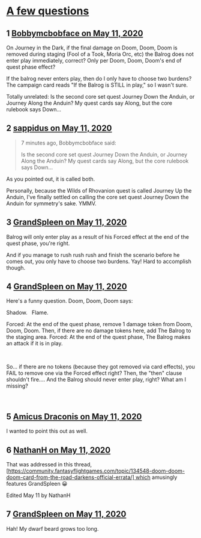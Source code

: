 # [A few questions](https://community.fantasyflightgames.com/topic/308338-a-few-questions/)

## 1 [Bobbymcbobface on May 11, 2020](https://community.fantasyflightgames.com/topic/308338-a-few-questions/?do=findComment&comment=3937825)

On Journey in the Dark, if the final damage on Doom, Doom, Doom is removed during staging (Fool of a Took, Moria Orc, etc) the Balrog does not enter play immediately, correct? Only per Doom, Doom, Doom's end of quest phase effect?

If the balrog never enters play, then do I only have to choose two burdens? The campaign card reads "If the Balrog is STILL in play," so I wasn't sure.

Totally unrelated: Is the second core set quest Journey Down the Anduin, or Journey Along the Anduin? My quest cards say Along, but the core rulebook says Down...

## 2 [sappidus on May 11, 2020](https://community.fantasyflightgames.com/topic/308338-a-few-questions/?do=findComment&comment=3937839)

> 7 minutes ago, Bobbymcbobface said:
> 
> Is the second core set quest Journey Down the Anduin, or Journey Along the Anduin? My quest cards say Along, but the core rulebook says Down...

As you pointed out, it is called both.

Personally, because the Wilds of Rhovanion quest is called Journey Up the Anduin, I've finally settled on calling the core set quest Journey Down the Anduin for symmetry's sake. YMMV.

## 3 [GrandSpleen on May 11, 2020](https://community.fantasyflightgames.com/topic/308338-a-few-questions/?do=findComment&comment=3937840)

Balrog will only enter play as a result of his Forced effect at the end of the quest phase, you're right.

And if you manage to rush rush rush and finish the scenario before he comes out, you only have to choose two burdens. Yay! Hard to accomplish though.

## 4 [GrandSpleen on May 11, 2020](https://community.fantasyflightgames.com/topic/308338-a-few-questions/?do=findComment&comment=3937842)

Here's a funny question. Doom, Doom, Doom says: 

Shadow.   Flame.  

Forced: At the end of the quest phase, remove 1 damage token from Doom, Doom, Doom. Then, if there are no damage tokens here, add The Balrog to the staging area. Forced: At the end of the quest phase, The Balrog makes an attack if it is in play.

 

So... if there are no tokens (because they got removed via card effects), you FAIL to remove one via the Forced effect right? Then, the "then" clause shouldn't fire.... And the Balrog should never enter play, right? What am I missing? 

 

## 5 [Amicus Draconis on May 11, 2020](https://community.fantasyflightgames.com/topic/308338-a-few-questions/?do=findComment&comment=3937891)

I wanted to point this out as well.

## 6 [NathanH on May 11, 2020](https://community.fantasyflightgames.com/topic/308338-a-few-questions/?do=findComment&comment=3938005)

That was addressed in this thread, [https://community.fantasyflightgames.com/topic/134548-doom-doom-doom-card-from-the-road-darkens-official-errata/] which amusingly features GrandSpleen 😀

Edited May 11 by NathanH

## 7 [GrandSpleen on May 11, 2020](https://community.fantasyflightgames.com/topic/308338-a-few-questions/?do=findComment&comment=3938019)

Hah! My dwarf beard grows too long.


